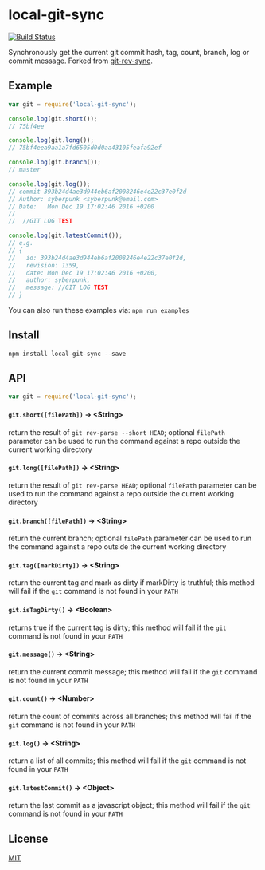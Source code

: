 local-git-sync
============

[![Build Status](https://travis-ci.org/kurttheviking/git-rev-sync.svg?branch=master)](https://travis-ci.org/kurttheviking/git-rev-sync.svg?branch=master)

Synchronously get the current git commit hash, tag, count, branch, log or commit message. Forked from [git-rev-sync](https://github.com/kurttheviking/git-rev-sync).


## Example

```js
var git = require('local-git-sync');

console.log(git.short());
// 75bf4ee

console.log(git.long());
// 75bf4eea9aa1a7fd6505d0d0aa43105feafa92ef

console.log(git.branch());
// master

console.log(git.log());
// commit 393b24d4ae3d944eb6af2008246e4e22c37e0f2d
// Author: syberpunk <syberpunk@email.com>
// Date:   Mon Dec 19 17:02:46 2016 +0200
//
//  //GIT LOG TEST

console.log(git.latestCommit());
// e.g. 
// {
//   id: 393b24d4ae3d944eb6af2008246e4e22c37e0f2d,
//   revision: 1359,
//   date: Mon Dec 19 17:02:46 2016 +0200,
//   author: syberpunk,
//   message: //GIT LOG TEST
// }

```

You can also run these examples via: `npm run examples`


## Install

`npm install local-git-sync --save`


## API

``` js
var git = require('local-git-sync');
```

#### `git.short([filePath])` &rarr; &lt;String&gt;

return the result of `git rev-parse --short HEAD`; optional `filePath` parameter can be used to run the command against a repo outside the current working directory

#### `git.long([filePath])` &rarr; &lt;String&gt;

return the result of `git rev-parse HEAD`; optional `filePath` parameter can be used to run the command against a repo outside the current working directory

#### `git.branch([filePath])` &rarr; &lt;String&gt;

return the current branch; optional `filePath` parameter can be used to run the command against a repo outside the current working directory

#### `git.tag([markDirty])` &rarr; &lt;String&gt;

return the current tag and mark as dirty if markDirty is truthful; this method will fail if the `git` command is not found in your `PATH`

#### `git.isTagDirty()` &rarr; &lt;Boolean&gt;

returns true if the current tag is dirty; this method will fail if the `git` command is not found in your `PATH`

#### `git.message()` &rarr; &lt;String&gt;

return the current commit message; this method will fail if the `git` command is not found in your `PATH`

#### `git.count()` &rarr; &lt;Number&gt;

return the count of commits across all branches; this method will fail if the `git` command is not found in your `PATH`

#### `git.log()` &rarr; &lt;String&gt;

return a list of all commits; this method will fail if the `git` command is not found in your `PATH`

#### `git.latestCommit()` &rarr; &lt;Object&gt;

return the last commit as a javascript object; this method will fail if the `git` command is not found in your `PATH`

## License

[MIT](https://github.com/kurttheviking/git-rev-sync/blob/master/LICENSE)


